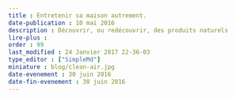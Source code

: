```yaml
---
title : Entretenir sa maison autrement.
date-publication : 10 mai 2016
description : Découvrir, ou redécouvrir, des produits naturels
lire-plus : 
order : 99
last_modified : 24 Janvier 2017 22-36-03
type_editor : ["SimpleMd"]
miniature : blog/clean-air.jpg
date-evenement : 30 juin 2016
date-fin-evenement : 30 juin 2016
---
```

